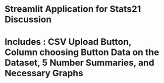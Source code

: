 # Streamlit Application for Stats21 Discussion
# Includes : CSV Upload Button, Column choosing Button Data on the Dataset, 5 Number Summaries, and Necessary Graphs
